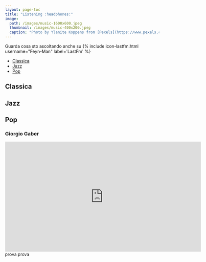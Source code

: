 ```yaml
---
layout: page-toc
title: "Listening :headphones:"
image:
  path: /images/music-1600x600.jpeg
  thumbnail: /images/music-400x200.jpeg
  caption: "Photo by Ylanite Koppens from [Pexels](https://www.pexels.com)"
---
```

Guarda cosa sto ascoltando anche su {% include icon-lastfm.html username="Feyn-Man" label='LastFm' %}

<nav>
   <ul>
      <li><a href="#">Classica</a></li>
      <li><a href="#">Jazz</a></li>
      <li><a href="#">Pop</a></li>
   </ul>
</nav>

## Classica

## Jazz

## Pop
### Giorgio Gaber

<iframe width="640" height="360" src="https://www.youtube.com/embed/o3VEaTN6mF0" frameborder="0" allow="autoplay; encrypted-media" allowfullscreen></iframe> prova
prova

